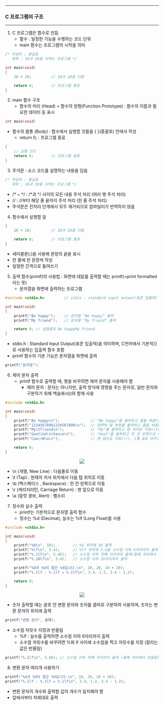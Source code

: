 -----
### C 프로그램의 구조
-----
1. C 프로그램은 함수로 만듬
   + 함수 : 일정한 기능을 수행하는 코드 단위
   + main 함수는 프로그램의 시작을 의미
```c
/* 작성자 : 홍길동
   제목 : 10과 20을 더하는 프로그램 */

int main(void)
{
	10 + 20;         // 10과 20을 더함

	return 0;        // 프로그램 종료
}
```

2. main 함수 구조
   - 함수의 머리 (Head) = 함수의 원형(Function Prototype) : 함수의 이름과 필요한 데이터 등 표시
```c
int main(void)
```

   - 함수의 몸통 (Body) : 함수에서 실행할 것들을 { }(중괄호) 안에서 작성
     + return 0; : 프로그램 종료
```c
{
	// 실행 코드
	return 0;        // 프로그램 종료
}
```

3. 주석문 : 소스 코드를 설명하는 내용을 담음
```c
/* 작성자 : 홍길동
   제목 : 10과 20을 더하는 프로그램 */
```
  - /* ~ */ : /*과 */ 사이의 모든 내용 주석 처리 (여러 행 주석 처리)
  - // : //부터 해당 줄 끝까지 주석 처리 (한 줄 주석 처리)
  - 주석문은 전처리 단계에서 모두 제거되므로 컴파일러가 번역하지 않음

4. 함수에서 실행할 일
```c
{
	10 + 20;         // 10과 20을 더함

	return 0;        // 프로그램 종료
}
```
  - 세미콜론(;)을 사용해 문장의 끝을 표시
  - 한 줄에 한 문장씩 작성
  - 일정한 간격으로 들여쓰기

5. 출력 함수(printf)의 사용법 : 화면에 데잍를 출력할 때는 printf(=print formatted라는 뜻)
   - 문자열을 화면에 출력하는 프로그램
```c
#include <stdio.h>         // stdio : standard input output(표준 입출력)

int main(void)
{
	printf("Be happy");    // 문자열 "Be happy" 출력
	printf("My friend");   // 문자열 "My friend" 출력

	return 0; // 실행결과 Be happyMy Friend
}
```
   - stdio.h : Standard Input Output(표준 입출력)을 의미하며, C언어에서 기본적으로 사용하는 입출력 함수 포함
   - printf 함수의 기본 기능은 문자열을 화면에 출력
```c
printf("문자열");
```

6. 제어 문자 출력
   - printf 함수로 출력할 때, 행을 바꾸려면 제어 문자를 사용해야 함
     + 제어 문자 : 문자는 아니지만, 출력 방식에 영향을 주는 문자로, 일반 문자와 구분하기 위해 백슬래시(\)와 함께 사용
```c
#include <stdio.h>

int main(void)
{
	printf("Be happy\n");              // "Be happy"를 출력하고 줄을 바꿈(\n)
	printf("12345678901234567890\n");  // 화면에 열 번호를 출력하고 줄을 바꿈(\n)
	printf("My\tfriend\n");            // "My"를 출력하고 탭 위치로 이동(\t)후에 "friend"를 출력하고 줄을 바꿈ٲ�(\n)
	printf("Goot\bd\tchance\n");       // "Goot"를 출력하고 한 칸 왼쪽으로 이동(\b), t를 d로 바꾸고 탭 위치로 이동 후(\t) "chance"를 출력하고 줄을 바꿈(\n)
	printf("Cow\rW\a\n");              // 맨 앞으로 이동(\r), C를 W로 바꾸고 벨소리(\a) 낸 뒤, 줄을 바꿈(\n)

	return 0;
}
```
<div align="center">
<img src="https://github.com/user-attachments/assets/3e12f943-4bfb-43aa-b059-6da5cc064caa">
</div>

  - \n (개행, New Line) : 다음줄로 이동
  - \t (Tap) : 현재의 커서 위치에서 다음 탭 위치로 이동
  - \b (백스페이스 , Backspace) : 한 칸 왼쪽으로 이동
  - \r (캐리지리턴, Carriage Return) : 맨 앞으로 이동
  - \a (알럿 경보, Alert) : 벨소리

7. 정수와 실수 출력
   - printf는 기본적으로 문자열 출력 함수
   - 정수는 %d (Decimal), 실수는 %lf (Long Float)를 사용
```c
#include <stdio.h>

int main(void)
{
	printf("%d\n", 10);        // %d 위치에 10 출력
	printf("%lf\n", 3.4);      // %lf 위치에 3.4를 소수점 이하 6자리까지 출력
	printf("%.1lf\n", 3.45);   // 소수점 이하 첫째 자리까지 출력(둘째 자리에서 반올림)
	printf("%.10lf\n", 3.4);   // 소수점 이하 10자리까지 출력

	printf("%d과 %d의 합은 %d입니다.\n", 10, 20, 10 + 20);
	printf("%.1lf - %.1lf = %.1lf\n", 3.4, 1.2, 3.4 - 1.2);

	return 0;
}
```
<div align="center">
<img src="https://github.com/user-attachments/assets/22a464c8-5878-40b3-ae42-724c5f4d458e">
</div>

  - 숫자 출력할 때는 괄호 안 변환 문자와 숫자를 콤마로 구분하여 사용하며, 숫자는 변환 문자의 위치에 출력
```c
printf("변환 문자", 숫자);
```

  - 소수점 자릿수 지정과 반올림
    + %lf : 실수를 출력하면 소수점 이하 6자리까지 출력
    + 소수점 자릿수를 바꾸려면 %와 lf 사이에 소수점을 찍고 자릿수를 지정 (잘리는 값은 반올림)
```c
printf("%.1lf\n", 3.45); // 소수점 이하 첫째 자리까지 출력 (둘째 자리에서 반올림)
```

8. 변환 문자 여러개 사용하기
```c
printf("%d과 %d의 합은 %d입니다.\n", 10, 20, 10 + 20);
printf("%.1lf - %.1lf = %.1lf\n", 3.4, 1.2, 3.4 - 1.2);
```
  - 변환 문자의 개수와 출력할 값의 개수가 일치해야 함
  - 앞에서부터 차례대로 출력
